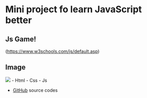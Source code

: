 # Mini project fo learn JavaScript better
##  **Js Game!**
(https://www.w3schools.com/js/default.asp)


## Image
<img src="https://img.shields.io/badge/Build-Passed-green.svg">
- Html
- Css
- Js

- [GitHub](https://github.com/Am98172/game-/tree/main) source codes
  
